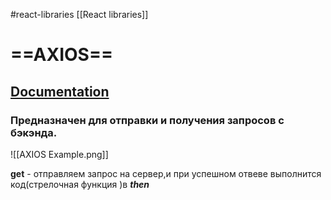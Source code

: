 #react-libraries [[React libraries]]


# ==AXIOS==

## [Documentation](https://axios-http.com/ru/)


### Предназначен для отправки и получения запросов с бэкэнда.
![[AXIOS Example.png]]

**get** - отправляем запрос на сервер,и при успешном отвеве выполнится код(стрелочная функция )в **_then_**
